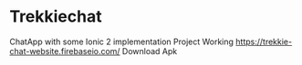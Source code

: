 # Trekkiechat
ChatApp with some Ionic 2 implementation Project Working
https://trekkie-chat-website.firebaseio.com/
Download Apk

